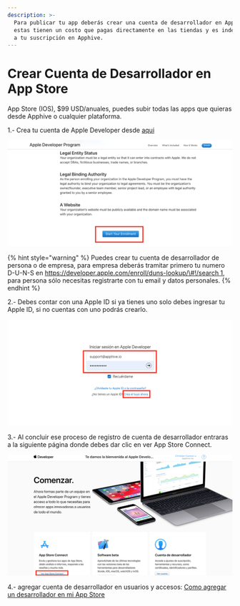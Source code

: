 ```yaml
---
description: >-
  Para publicar tu app deberás crear una cuenta de desarrollador en App Store,
  estas tienen un costo que pagas directamente en las tiendas y es independiente
  a tu suscripción en Apphive.
---
```


# Crear Cuenta de Desarrollador en App Store

App Store \(IOS\), $99 USD/anuales, puedes subir todas las apps que quieras desde Apphive o cualquier plataforma.  
  
1.- Crea tu cuenta de Apple Developer desde [aqui](https://developer.apple.com/programs/enroll/)

![](../../.gitbook/assets/image%20%2814%29.png)

{% hint style="warning" %}
Puedes crear tu cuenta de desarrollador de persona o de empresa, para empresa deberás tramitar primero tu numero D-U-N-S en [https://developer.apple.com/enroll/duns-lookup/\#!/search 1](https://developer.apple.com/enroll/duns-lookup/#!/search), para persona sólo necesitas registrarte con tu email y datos personales.
{% endhint %}

2.- Debes contar con una Apple ID si ya tienes uno solo debes ingresar tu Apple ID, si no cuentas con uno podrás crearlo.  


![](../../.gitbook/assets/image%20%2816%29.png)

3.- Al concluir ese proceso de registro de cuenta de desarrollador entraras a la siguiente página donde debes dar clic en ver App Store Connect.

![](../../.gitbook/assets/image%20%288%29.png)

4.- agregar cuenta de desarrollador en usuarios y accesos: [Como agregar un desarrollador en mi App Store](https://www.loom.com/share/9c688e76f1474daea733d7db782bd424)

